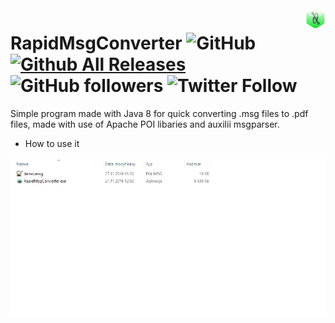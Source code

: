<img src="./images/icon.png" align="right">

# RapidMsgConverter ![GitHub](https://img.shields.io/github/license/bartlomiejzuber/RapidMsgConverter.svg)   [![Github All Releases](https://img.shields.io/github/downloads/Bajtas/RapidMsgConverter/total.svg?style=flat-square)]() ![GitHub followers](https://img.shields.io/github/followers/bartlomiejzuber.svg?label=Follow&style=social) ![Twitter Follow](https://img.shields.io/twitter/follow/bartlomiejzuber.svg?style=social)
Simple program made with Java 8 for quick converting .msg files to .pdf files, made with use of Apache POI libaries and auxilii msgparser.

* How to use it

<a href="#"><img src="./demo/usage_example.gif" align="center"></a>
